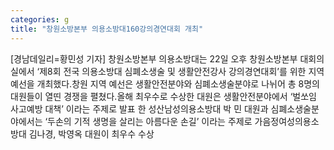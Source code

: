 ```yaml
---
categories: g
title: "창원소방본부 의용소방대160강의경연대회 개최"
---
```

[경남데일리=황민성 기자] 창원소방본부 의용소방대는 22일 오후 창원소방본부 대회의실에서 ‘제8회 전국 의용소방대 심폐소생술 및 생활안전강사 강의경연대회’를 위한 지역 예선을 개최했다.창원 지역 예선은 생활안전분야와 심폐소생술분야로 나뉘어 총 8명의 대원들이 열띤 경쟁을 펼쳤다.올해 최우수로 수상한 대원은 생활안전분야에서 ‘벌쏘임 사고예방 대책’ 이라는 주제로 발표 한 성산남성의용소방대 박 민 대원과 심폐소생술분야에서는 ‘두손의 기적 생명을 살리는 아름다운 손길’ 이라는 주제로 가음정여성의용소방대 김나경, 박영옥 대원이 최우수 수상